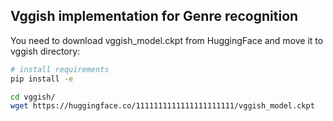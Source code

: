 ## Vggish implementation for Genre recognition

You need to download vggish_model.ckpt from HuggingFace and move it to vggish directory:

```bash
# install requirements
pip install -e

cd vggish/
wget https://huggingface.co/1111111111111111111111/vggish_model.ckpt
```
